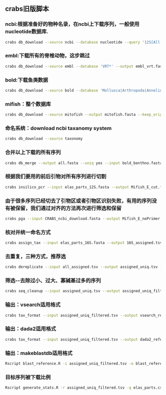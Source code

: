 ## crabs旧版脚本
### ncbi:根据准备好的物种名录，在ncbi上下载序列，一般使用nucleotide数据库.
```bash 
crabs db_download --source ncbi --database nucleotide --query '12S[All Fields] AND ("1"[SLEN] : "50000"[SLEN])' --species elas_parts.csv --output elas_parts.fasta --keep_original yes --email fangliufree@gmail.com --batchsize 50000
```
### embl:下载所有的脊椎动物，这步跳过
```bash
crabs db_download --source embl --database 'VRT*' --output embl_vrt.fasta --keep_original yes
```
### bold:下载鱼类数据
```bash
crabs db_download --source bold --database 'Mollusca|Arthropoda|Annelida' --output bold_benthno.fasta --keep_original yes
```
### mifish：整个数据库
```bash
crabs db_download --source mitofish --output mitofish.fasta --keep_original yes
```
### 命名系统：download ncbi taxanomy system
```bash
crabs db_download --source taxonomy
```
### 合并以上下载的所有序列
```bash
crabs db_merge --output all.fasta --uniq yes --input bold_benthno.fasta diqi.fasta
```
### 根据我们要用的前后引物对所有序列进行切割
```bash
crabs insilico_pcr --input elas_parts_12S.fasta --output Mifish_E_cut.fasta --fwd GTTGGTAAATCTCGTGCCAGC --rev CATAGTGGGGTATCTAATCCTAGTTTG  --error 5
```
### 由于很多序列已经切去了引物区或者引物区识别失败，有用的序列没有被保留，我们通过对齐的方法再次进行筛选和保留
```bash
crabs pga --input CRABS_ncbi_download.fasta --output Mifish_E_noPrimer.fasta --database Mifish_E_cut.fasta --fwd GTTGGTAAATCTCGTGCCAGC --rev CATAGTGGGGTATCTAATCCTAGTTTG --speed medium --percid 0.5 --coverage 0.5 --filter_method strict
```
### 核对并统一命名方式
```bash
crabs assign_tax --input elas_parts_16S.fasta --output 16S_assigned.tsv --acc2tax nucl_gb.accession2taxid --taxid nodes.dmp --name names.dmp --missing 16S_missing_taxa.tsv
```
### 去重复，三种方式，推荐选
```bash
crabs dereplicate --input all_assigned.tsv --output assigned_uniq.tsv --method uniq_species
```
### 筛选--去除过小、过大、寡碱基过多的序列
```bash
crabs seq_cleanup --input assigned_uniq.tsv --output assigned_uniq_filtered.tsv --minlen 100 --maxlen 1000 --maxns 0 --enviro yes --species yes --nans 0
```
### 输出：vsearch适用格式
```bash
crabs tax_format --input assigned_uniq_filtered.tsv --output vsearch_reference.fasta --format sintax
```
### 输出：dada2适用格式
```bash
crabs tax_format --input assigned_uniq_filtered.tsv --output dada2_reference.fasta --format dad
```
### 输出：makeblastdb适用格式
```bash
Rscript blast_reference.R -i assigned_uniq_filtered.tsv -o blast_reference.fasta
```
### 目标序列被下载比例
```bash
Rscript generate_stats.R -r assigned_uniq_filtered.tsv -q elas_parts.csv
```
